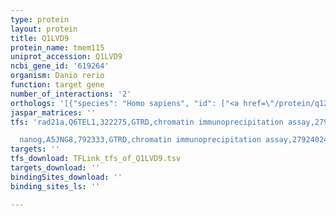 ```yaml
---
type: protein
layout: protein
title: Q1LVD9
protein_name: tmem115
uniprot_accession: Q1LVD9
ncbi_gene_id: '619264'
organism: Danio rerio
function: target gene
number_of_interactions: '2'
orthologs: '[{"species": "Homo sapiens", "id": ["<a href=\"/protein/q12893\">Q12893</a>"]}, {"species": "Mus musculus", "id": ["<a href=\"/protein/q9wuh1\">Q9WUH1</a>"]}, {"species": "Rattus norvegicus", "id": ["<a href=\"/protein/d3ze59\">D3ZE59</a>", "M0RAY5"]}, {"species": "Drosophila melanogaster", "id": ["<a href=\"/protein/q9vmd2\">Q9VMD2</a>"]}, {"species": "Caenorhabditis elegans", "id": ["<a href=\"/protein/q9u3k1\">Q9U3K1</a>"]}]'
jaspar_matrices: ''
tfs: 'rad21a,Q6TEL1,322275,GTRD,chromatin immunoprecipitation assay,27924024%5Buid%5D,No

  nanog,A5JNG8,792333,GTRD,chromatin immunoprecipitation assay,27924024%5Buid%5D,No'
targets: ''
tfs_download: TFLink_tfs_of_Q1LVD9.tsv
targets_download: ''
bindingSites_download: ''
binding_sites_ls: ''

---
```

